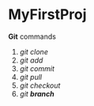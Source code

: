MyFirstProj
===========
**Git** commands  
1. _git clone_  
2. _git add_  
3. _git commit_  
4. _git pull_  
5. _git checkout_  
6. _git **branch**_  

